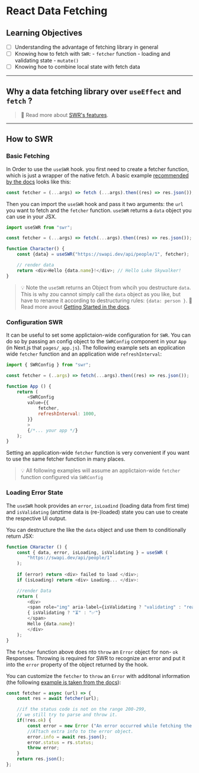 # React Data Fetching

## Learning Objectives

 - [ ] Understanding the advantage of fetching library in general 
 - [ ]  Knowing how to fetch with `SWR`:
          - `fetcher` function
          - loading and validating state
          - `mutate()`
 - [ ] Knowing hoe to combine local state with fetch data

---

## Why a data fetching library over `useEffect` and `fetch` ?

> 📙 Read more about [SWR's features](https://swr.vercel.app/#features).

---

 ## How to SWR

 ### Basic Fetching

In Order to use the `useSWR` hook. you first need to create a fetcher function, which is just a 
wrapper of the native fetch. A basic example
[recommended by the docs](https://swr.vercel.app/docs/getting-started) looks like this:

```js 
const fetcher = (...args) => fetch (...args).then((res) => res.json());
```

Then you can import the `useSWR` hook and pass it two arguments: the `url` you want to fetch and the 
`fetcher` function. `useSWR` returns a `data` object you can use in your JSX.

```js 
import useSWR from "swr";

const fetcher = (...args) => fetch(...args).then((res) => res.json());

function Character() {
    const {data} = useSWR("https://swapi.dev/api/people/1", fetcher);

    // render data
    return <div>Hello {data.name}!</div>; // Hello Luke Skywalker!
}
```

> 💡 Note the `useSWR` returns an Object from whcih you destructure `data`. This is why zou cannot 
> simply call the `data` object as you like, but have to rename it according to destructuring rules:
> `{data: person }`. 📙 Read more avout
> [Getting Started in the docs](https:..swr.vercel.app/docs/getting-started).

 ### Configuration SWR

It can be useful to set some applictaion-wide configuration for `SWR`. You can do so by passing an config object to the `SWRConfig` component in your `App` (in Next.js that `pages/_app.js`). The following example sets an epplication wide `fetcher` function and 
an application wide `refreshInterval`:

```js
import { SWRConfig } from "swr";

const fetcher = (..args) => fetch(...args).then((res) => res.json());

function App () {
    return (
        <SWRConfig
        value={{
            fetcher,
            refreshInterval: 1000,
        }}
        >
        {/*... your app */}
    );
}
```

Setting an application-wide `fetcher` function is very convenient if you want to use the same fetcher function in many
places.

> 💡 All following examples will assume an applictaion-wide `fetcher` function configured via
> `SWRConfig`

 ### Loading Error State

The `useSWR` hook provides an `error`, `isLoadind` (loading data from first time) and `isValidating` (anztime data is (re-)loaded) state you can use to create the respective UI 
output.

You can destructure the like the `data` object and use them to conditionally return JSX:

```js 
function CHaracter () {
    const { data, error, isLoading, isValidating } = useSWR (
        "https://swapi.dev/api/people/1"
    );
    
    if (error) return <div> failed to load </div>;
    if (isLoading) return <div> Loading... </div>:

    //render Data
    return (
        <div>
        <span role="img" aria-label={isValidating ? "validating" : "ready"}>
        { isValidating ? "⏳" : "✅"} 
        </span>
        Hello {data.name}!
        </div>
    );
}
```

The `fetcher` function above does nto `throw` an `Error` object for non- `ok` Responses. Throwing is required for SWR to recognize an error and put it into the `error` property of the object returned by the hook.


You can customize the `fetcher` to `throw` an `Error` with additonal information (the following
[example is taken from the docs](https://swr.vercel.app/docs/error-handling#status-code-and-error-object)):

```js 
const fetcher = async (url) => {
    const res = await fetcher(url);

    //if the status code is not on the range 200-299,
    // we still try to parse and throw it.
    if(!res.ok) {
        const error = new Error ("An error occurred while fetching the data.");
        //ATtach extra info to the error object.
        error.info = await res.json();
        error.status = rs.status;
        throw error;
    }
    return res.json();
};
```

